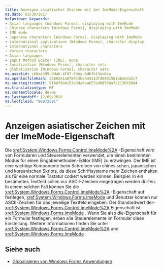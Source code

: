 ```yaml
---
title: Anzeigen asiatischer Zeichen mit der ImeMode-Eigenschaft
ms.date: 03/30/2017
helpviewer_keywords:
- Asian languages [Windows Forms], displaying with ImeMode
- Chinese characters [Windows Forms], displaying with ImeMode
- IME mode
- Japanese characters [Windows Forms], displaying with ImeMode
- international applications [Windows Forms], character display
- international characters
- Korean characters
- Asian languages
- Input Method Editor (IME), mode
- localization [Windows Forms], character sets
- globalization [Windows Forms], character sets
ms.assetid: c60ae399-0dab-4f07-9dea-6dbfb15ec0ae
ms.openlocfilehash: 25602e1a878443bd54411dfd6481581abebda5c7
ms.sourcegitcommit: 9f6df084c53a3da0ea657ed0d708a72213683084
ms.translationtype: MT
ms.contentlocale: de-DE
ms.lasthandoff: 12/09/2020
ms.locfileid: "96972391"
---
```

# <a name="display-of-asian-characters-with-the-imemode-property"></a>Anzeigen asiatischer Zeichen mit der ImeMode-Eigenschaft
Die <xref:System.Windows.Forms.Control.ImeMode%2A> -Eigenschaft wird von Formularen und Steuerelementen verwendet, um einen bestimmten Modus für einen Eingabemethoden-Editor (IME) zu erzwingen. Der IME ist eine wichtige Komponente beim Schreiben von chinesischen, japanischen und koreanischen Skripts, da diese Schriftsysteme mehr Zeichen enthalten als für eine normale Tastatur codiert werden können. Beispiel: In ein bestimmtes Textfeld sollen nur ASCII-Zeichen eingetragen werden dürfen. In einem solchen Fall können Sie die <xref:System.Windows.Forms.Control.ImeMode%2A> -Eigenschaft auf festlegen, <xref:System.Windows.Forms.ImeMode> und Benutzer können nur ASCII-Zeichen für das jeweilige Textfeld eingeben. Der Standardwert der- <xref:System.Windows.Forms.Control.ImeMode%2A> Eigenschaft ist <xref:System.Windows.Forms.ImeMode> . Wenn Sie also die-Eigenschaft für ein Formular festlegen, erben alle Steuerelemente im Formular diese Einstellung. Weitere Informationen finden Sie unter <xref:System.Windows.Forms.Control.ImeMode%2A> und <xref:System.Windows.Forms.ImeMode> .  
  
## <a name="see-also"></a>Siehe auch

- [Globalisieren von Windows Forms Anwendungen](globalizing-windows-forms.md)
